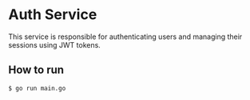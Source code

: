 # Auth Service
This service is responsible for authenticating users and managing their sessions using JWT tokens.
## How to run
```bash
$ go run main.go
```